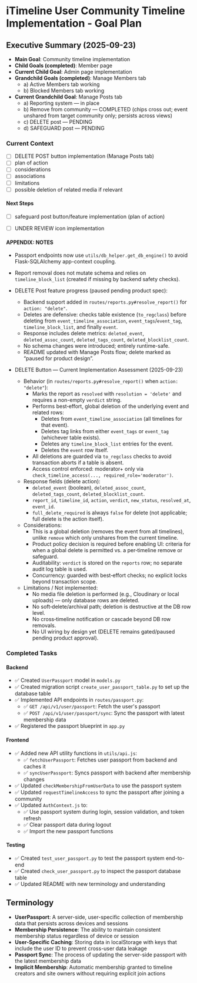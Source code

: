 # iTimeline User Community Timeline Implementation - Goal Plan

## Executive Summary (2025-09-23)
- **Main Goal**: Community timeline implementation
- **Child Goals (completed)**: Member page
- **Current Child Goal**: Admin page implementation
- **Grandchild Goals (completed)**: Manage Members tab
  - a) Active Members tab working
  - b) Blocked Members tab working
- **Current Grandchild Goal**: Manage Posts tab
  - a) Reporting system — in place
  - b) Remove from community — COMPLETED (chips cross out; event unshared from target community only; persists across views)
  - c) DELETE post — PENDING
  - d) SAFEGUARD post — PENDING



### Current Context
- [ ] DELETE POST button implementation (Manage Posts tab)
 - [ ] plan of action
 - [ ] considerations
 - [ ] associations
 - [ ] limitations 
 - [ ] possible deletion of related media if relevant

#### Next Steps
- [ ] safeguard post button/feature implementation (plan of action)
- [ ] UNDER REVIEW icon implementation


#### APPENDIX: NOTES
- Passport endpoints now use `utils/db_helper.get_db_engine()` to avoid Flask-SQLAlchemy app-context coupling.
- Report removal does not mutate schema and relies on `timeline_block_list` (created if missing by backend safety checks).
- DELETE Post feature progress (paused pending product spec):
  - Backend support added in `routes/reports.py#resolve_report()` for `action: "delete"`.
  - Deletes are defensive: checks table existence (`to_regclass`) before deleting from `event_timeline_association`, `event_tags`/`event_tag`, `timeline_block_list`, and finally `event`.
  - Response includes delete metrics: `deleted_event`, `deleted_assoc_count`, `deleted_tags_count`, `deleted_blocklist_count`.
  - No schema changes were introduced; entirely runtime-safe.
  - README updated with Manage Posts flow; delete marked as “paused for product design”.
 
 - DELETE Button — Current Implementation Assessment (2025-09-23)
   - Behavior (in `routes/reports.py#resolve_report()` when `action: "delete"`):
     - Marks the report as `resolved` with `resolution = 'delete'` and requires a non-empty `verdict` string.
     - Performs best‑effort, global deletion of the underlying event and related rows:
       - Deletes from `event_timeline_association` (all timelines for that event).
       - Deletes tag links from either `event_tags` or `event_tag` (whichever table exists).
       - Deletes any `timeline_block_list` entries for the event.
       - Deletes the `event` row itself.
     - All deletions are guarded via `to_regclass` checks to avoid transaction aborts if a table is absent.
     - Access control enforced: moderator+ only via `check_timeline_access(..., required_role='moderator')`.
   - Response fields (delete action):
     - `deleted_event` (boolean), `deleted_assoc_count`, `deleted_tags_count`, `deleted_blocklist_count`.
     - `report_id`, `timeline_id`, `action`, `verdict`, `new_status`, `resolved_at`, `event_id`.
     - `full_delete_required` is always `false` for delete (not applicable; full delete is the action itself).
   - Considerations:
     - This is a global deletion (removes the event from all timelines), unlike `remove` which only unshares from the current timeline.
     - Product policy decision is required before enabling UI: criteria for when a global delete is permitted vs. a per‑timeline remove or safeguard.
     - Auditability: `verdict` is stored on the `reports` row; no separate audit log table is used.
     - Concurrency: guarded with best‑effort checks; no explicit locks beyond transaction scope.
   - Limitations / Not implemented:
     - No media file deletion is performed (e.g., Cloudinary or local uploads) — only database rows are deleted.
     - No soft‑delete/archival path; deletion is destructive at the DB row level.
     - No cross‑timeline notification or cascade beyond DB row removals.
     - No UI wiring by design yet (DELETE remains gated/paused pending product approval).

### Completed Tasks

#### Backend
- ✅ Created `UserPassport` model in `models.py`
- ✅ Created migration script `create_user_passport_table.py` to set up the database table
- ✅ Implemented API endpoints in `routes/passport.py`:
  - ✅ `GET /api/v1/user/passport`: Fetch the user's passport
  - ✅ `POST /api/v1/user/passport/sync`: Sync the passport with latest membership data
- ✅ Registered the passport blueprint in `app.py`

#### Frontend
- ✅ Added new API utility functions in `utils/api.js`:
  - ✅ `fetchUserPassport`: Fetches user passport from backend and caches it
  - ✅ `syncUserPassport`: Syncs passport with backend after membership changes
- ✅ Updated `checkMembershipFromUserData` to use the passport system
- ✅ Updated `requestTimelineAccess` to sync the passport after joining a community
- ✅ Updated `AuthContext.js` to:
  - ✅ Use passport system during login, session validation, and token refresh
  - ✅ Clear passport data during logout
  - ✅ Import the new passport functions

#### Testing
- ✅ Created `test_user_passport.py` to test the passport system end-to-end
- ✅ Created `check_user_passport.py` to inspect the passport database table
- ✅ Updated README with new terminology and understanding

## Terminology

- **UserPassport**: A server-side, user-specific collection of membership data that persists across devices and sessions
- **Membership Persistence**: The ability to maintain consistent membership status regardless of device or session
- **User-Specific Caching**: Storing data in localStorage with keys that include the user ID to prevent cross-user data leakage
- **Passport Sync**: The process of updating the server-side passport with the latest membership data
- **Implicit Membership**: Automatic membership granted to timeline creators and site owners without requiring explicit join actions
